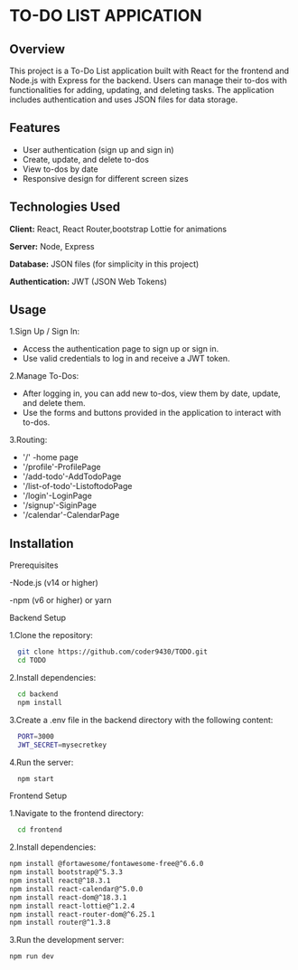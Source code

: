 
# TO-DO LIST APPICATION




## Overview

This project is a To-Do List application built with React for the frontend and Node.js with Express for the backend. Users can manage their to-dos with functionalities for adding, updating, and deleting tasks. The application includes authentication and uses JSON files for data storage.




## Features

- User authentication (sign up and sign in)
- Create, update, and delete to-dos
- View to-dos by date
- Responsive design for different screen sizes


## Technologies Used

**Client:** React, React Router,bootstrap Lottie for animations

**Server:** Node, Express

**Database:** JSON files (for simplicity in this project)

**Authentication:** JWT (JSON Web Tokens)



## Usage

1.Sign Up / Sign In:

- Access the authentication page to sign up or sign in.
- Use valid credentials to log in and receive a JWT token.

2.Manage To-Dos:
 
- After logging in, you can add new to-dos, view them by date, update, and delete them.
- Use the forms and buttons provided in the application to interact with to-dos.

3.Routing:

-  '/' -home page 
- '/profile'-ProfilePage
-  '/add-todo'-AddTodoPage
- '/list-of-todo'-ListoftodoPage
- '/login'-LoginPage
- '/signup'-SiginPage
- '/calendar'-CalendarPage




## Installation
Prerequisites

-Node.js (v14 or higher)

-npm (v6 or higher) or yarn

Backend Setup

1.Clone the repository:

```bash
  git clone https://github.com/coder9430/TODO.git
  cd TODO

```
2.Install dependencies:
```bash
  cd backend
  npm install

```
3.Create a .env file in the backend directory with the following content:
```bash
  PORT=3000
  JWT_SECRET=mysecretkey

```
4.Run the server:
```bash
  npm start

```
Frontend Setup

1.Navigate to the frontend directory:
```bash
  cd frontend

```
2.Install dependencies:
```bash
npm install @fortawesome/fontawesome-free@^6.6.0
npm install bootstrap@^5.3.3
npm install react@^18.3.1
npm install react-calendar@^5.0.0
npm install react-dom@^18.3.1
npm install react-lottie@^1.2.4
npm install react-router-dom@^6.25.1
npm install router@^1.3.8

```
3.Run the development server:
```bash
npm run dev

```


    


